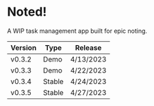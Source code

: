 # Noted!
A WIP task management app built for epic noting.

| Version      | Type      | Release    |
|--------------|-----------|------------|
| v0.3.2       | Demo      | 4/13/2023  |
| v0.3.3       | Demo      | 4/22/2023  |
| v0.3.4       | Stable    | 4/24/2023  |
| v0.3.5       | Stable    | 4/27/2023  |
